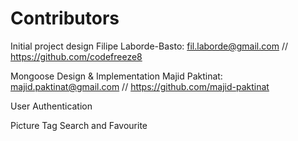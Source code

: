 # Contributors #
Initial project design
    Filipe Laborde-Basto: fil.laborde@gmail.com // https://github.com/codefreeze8

Mongoose Design & Implementation
    Majid Paktinat: majid.paktinat@gmail.com // https://github.com/majid-paktinat

User Authentication

Picture Tag Search and Favourite
    